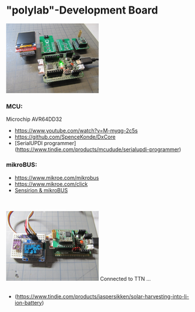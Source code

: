 # "polylab"-Development Board

<img src="Images/IMG_3666_20.jpg" alt="polylab" width="50%">

### MCU:
Microchip AVR64DD32
* https://www.youtube.com/watch?v=M-myqg-2c5s
* https://github.com/SpenceKonde/DxCore
* [SerialUPDI programmer] (https://www.tindie.com/products/mcudude/serialupdi-programmer)

### mikroBUS:
* https://www.mikroe.com/mikrobus
* https://www.mikroe.com/click
* [Sensirion & mikroBUS](https://developer.sensirion.com/partner-spotlight/partner-spotlight-mikroelektronika)
<br>
<br>
<img src="Images/IMG_3669_20.jpg" alt="polylab" width="50%">
Connected to TTN ...
<br>
<br>

* (https://www.tindie.com/products/jaspersikken/solar-harvesting-into-li-ion-battery)


